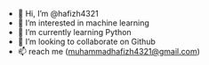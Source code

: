 - 👋 Hi, I’m @hafizh4321
- 👀 I’m interested in machine learning
- 🌱 I’m currently learning Python
- 💞️ I’m looking to collaborate on Github
- 📫 reach me (muhammadhafizh4321@gmail.com)

<!---
hafizh4321/hafizh4321 is a ✨ special ✨ repository because its `README.md` (this file) appears on your GitHub profile.
You can click the Preview link to take a look at your changes.
--->
